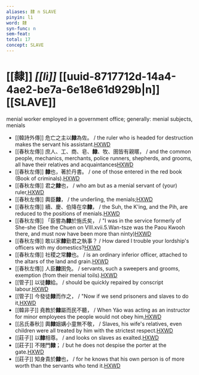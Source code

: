 ```yaml
---
aliases: 隸 n SLAVE
pinyin: lì
word: 隸
syn-func: n
sem-feat: 
total: 17
concept: SLAVE 
---
```

# [[隸]] *[[lì]]*  [[uuid-8717712d-14a4-4ae2-be7a-6e18e61d929b|n]] [[SLAVE]]
menial worker employed in a government office; generally: menial subjects, menials
 - [[韓詩外傳]] 危亡之主以**隸**為佐。 / the ruler who is headed for destruction makes the servant his assistant.[HXWD](https://hxwd.org/textview.html?location=KR1c0066_tls_005-18a.17)
 - [[春秋左傳]] 庶人、工、商、皂、**隸**、牧、圉皆有親暱， / and the common people, mechanics, merchants, police runners, shepherds, and grooms, all have their relatives and acquaintances[HXWD](https://hxwd.org/textview.html?location=KR1e0001_tls_009-330a.37)
 - [[春秋左傳]] **隸**也，著於丹書。 / one of those entered in the red book (Book of criminals).[HXWD](https://hxwd.org/textview.html?location=KR1e0001_tls_009-539a.4)
 - [[春秋左傳]] 君之**隸**也， / who am but as a menial servant of (your) ruler,[HXWD](https://hxwd.org/textview.html?location=KR1e0001_tls_010-166a.21)
 - [[春秋左傳]] 輿臣**隸**， / the underling, the menials;[HXWD](https://hxwd.org/textview.html?location=KR1e0001_tls_010-186a.41)
 - [[春秋左傳]] 續、慶、伯降在皁**隸**， / the Suh, the K'ing, and the Pih, are reduced to the positions of menials.[HXWD](https://hxwd.org/textview.html?location=KR1e0001_tls_010-73a.57)
 - [[春秋左傳]] 「臣嘗為**隸**於施氏矣， / "I was in the service formerly of She-she (See the Chuen on VIII.xvii.5.Wan-tsze was the Paou Kwooh there, and must now have been more than ninty)[HXWD](https://hxwd.org/textview.html?location=KR1e0001_tls_011-168a.13)
 - [[春秋左傳]] 敢以家**隸**勤君之執事？ / How dared I trouble your lordship's officers with my domestics?[HXWD](https://hxwd.org/textview.html?location=KR1e0001_tls_011-198a.14)
 - [[春秋左傳]] 社稷之常**隸**也。 / is an ordinary inferior officer, attached to the altars of the land and grain.[HXWD](https://hxwd.org/textview.html?location=KR1e0001_tls_011-58a.18)
 - [[春秋左傳]] 人臣**隸**圉免。 / servants, such a sweepers and grooms, exemption (from their menial toils).[HXWD](https://hxwd.org/textview.html?location=KR1e0001_tls_012-28a.41)
 - [[管子]] 以徒**隸**給。 / should be quickly repaired by conscript labour.[HXWD](https://hxwd.org/textview.html?location=KR3c0001_tls_018-87a.4)
 - [[管子]] 今發徒**隸**而作之， / "Now if we send prisoners and slaves to do it,[HXWD](https://hxwd.org/textview.html?location=KR3c0001_tls_024-21a.4)
 - [[韓非子]] 堯教於**隸**屬而民不聽， / When Yáo was acting as an instructor for minor employees the people would not obey him,[HXWD](https://hxwd.org/textview.html?location=KR3c0005_tls_040-3a.2)
 - [[呂氏春秋]] 輿**隸**姻媾小童無不敬， / Slaves, his wife's relatives, even children were all treated by him with the strictest respect.[HXWD](https://hxwd.org/textview.html?location=KR3j0009_tls_014-46a.4)
 - [[莊子]] 以**隸**相尊。 / and looks on slaves as exalted.[HXWD](https://hxwd.org/textview.html?location=KR5c0126_tls_002-15a.15)
 - [[莊子]] 不賤門**隸**； / but he does not despise the porter at the gate.[HXWD](https://hxwd.org/textview.html?location=KR5c0126_tls_017-4a.29)
 - [[莊子]] 知身貴於**隸**也， / for he knows that his own person is of more worth than the servants who tend it.[HXWD](https://hxwd.org/textview.html?location=KR5c0126_tls_021-8a.21)
